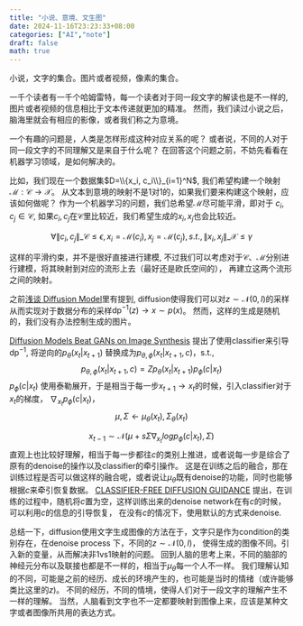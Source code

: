 ```yaml
---
title: "小说、意境、文生图"
date: 2024-11-16T23:23:33+08:00
categories: ["AI","note"]
draft: false
math: true
---
```


小说，文字的集合。图片或者视频，像素的集合。

一千个读者有一千个哈姆雷特，每一个读者对于同一段文字的解读也是不一样的, 图片或者视频的信息相比于文本传递就更加的精准。
然而，我们读过小说之后，脑海里就会有相应的影像，或者我们称之为意境。

一个有趣的问题是，人类是怎样形成这种对应关系的呢？
或者说，不同的人对于同一段文字的不同理解又是来自于什么呢？
在回答这个问题之前，不妨先看看在机器学习领域，是如何解决的。
<!-- 文生图是一个有趣的架构。 -->
<!-- 同样的文字对应不同的图像，引入随机，是一个巧妙的设定。 -->
<!-- 文字只是condition, 用于引导diffussion process里面的denoising过程，从而让恢复出对应的图像。 -->

<!-- 因为denoising的输入是一个符合随机分布的向量，所以，也允许在生成的过程中，随意给定一个输入，从而在text的引导下，能够生成图像。 -->

<!-- SD, 人类的学习， -->
<!-- 不同人的观点，或许主要在于如何condition上面。 -->
<!-- 在autoencoder部分，或许大同小异。 -->
<!-- 即使不同，也没有太大的关系。 -->
<!-- 或者说，两者的不同，也导致了不同人的观点的不同。 -->


比如，我们现在一个数据集$D=\\{x_i, c_i\\}_{i=1}^N$, 我们希望构建一个映射 $\mathcal{M}: \mathcal{C} \rightarrow \mathcal{X}$。
从文本到意境的映射不是1对1的，如果我们要来构建这个映射，应该如何做呢？
作为一个机器学习的问题，我们总希望$\mathcal{M}$尽可能平滑，即对于 $c_i, c_j \in \mathcal{C}$, 如果$c_i, c_j$在$\mathcal{C}$里比较近，我们希望生成的$x_i, x_j$也会比较近。

$$ \forall \|c_i,c_j\|\_{\mathcal{C}} \le \epsilon, x_i=\mathcal{M}(c_i),x_j=\mathcal{M}(c_j), s.t.,  \|x_i, x_j\|\_{\mathcal{X}} \le \gamma $$

<!-- 既然小说在每一个人的意境里是不一样的，那其的价值在哪呢？ -->
<!-- 一方面受致于传播手段，这么多年间，也没有合适的方式来将信息完整的记录来下。 -->
<!-- 使用文字，每一个人也能够有自己的想像。 -->



这样的平滑约束，并不是很好直接进行建模, 不过我们可以考虑对于$\mathcal{C}、\mathcal{M}$分别进行建模，将其映射到对应的流形上去（最好还是欧氏空间的），
再建立这两个流形之间的映射。

之前[浅谈 Diffusion Model](https://sijinli.github.io/blog_arxiv_2023.github.io//blog/2022/09/04/note)里有提到,
diffusion使得我们可以对$z\sim \mathcal{N}(0, I)$的采样从而实现对于数据分布的采样$\text{dp}^{-1}(z)\rightarrow x\sim p(x)$。
然而，这样的生成是随机的，我们没有办法控制生成的图片。

[Diffusion Models Beat GANs on Image Synthesis][4] 提出了使用classifier来引导$\text{dp}^{-1}$, 将逆向的$p_{\theta}(x_t|x_{t+1})$
替换成为$p_{\theta,\phi}(x_t|x_{t+1}, c)$，s.t., 
 $$p_{\theta,\phi}(x_t|x_{t+1}, c)=Z{p_{\theta}}(x_t|x_{t+1})p_{\phi}(c|x_t)$$
$p_{\phi}(c|x_t)$ 使用泰勒展开，于是相当于每一步$x_{t+1}\rightarrow x_t$的时候，引入classifier对于$x_t$的梯度， $\nabla_{x_t}p_{\phi}(c|x_t)$，
$$
\mu, \Sigma \leftarrow \mu_{\theta}(x_t), \Sigma_\theta(x_t)
$$

$$
x_{t-1} \sim \mathcal{N}(\mu + s \Sigma\nabla_{x_t}log p_{\phi}(c|x_t), \Sigma)
$$
直观上也比较好理解，相当于每一步都往$c$的类别上推进，或者说每一步是综合了原有的denoise的操作以及classifier的牵引操作。
这是在训练之后的融合，那在训练过程是否可以做这样的融合呢，或者说让$\mu_{\theta}$既有denoise的功能，同时也能够根据$c$来牵引恢复数据。
[CLASSIFIER-FREE DIFFUSION GUIDANCE][3] 提出，在训练的过程中，随机将$c$置为空，这样训练出来的denoise network在有$c$的时候，可以利用$c$的信息的引导恢复，
在没有$c$的情况下，使用默认的方式来denoise.

总结一下，diffusion使用文字生成图像的方法在于，文字只是作为condition的类别存在，在denoise process 下，不同的$z\sim \mathcal{N}(0, I)$，
使得生成的图像不同。引入新的变量，从而解决非1vs1映射的问题。
回到人脑的思考上来，不同的脑部的神经元分布以及联接也都是不一样的，相当于$\mu_{\theta}$每一个人不一样。
我们理解认知的不同，可能是之前的经历、成长的环境产生的，也可能是当时的情绪（或许能够类比这里的$z$)。
不同的经历，不同的情境，使得人们对于一段文字的理解产生不一样的理解。
当然，人脑看到文字也不一定都要映射到图像上来，应该是某种文字或者图像所共用的表达方式。


<!-- 语言可能是人类对齐的一种方式。 -->


<!-- 在训练diffusion的时候，我们的数据集都是图像。 -->
<!-- 如果我们还有一些数据，对于每一个数据，我们都有一个标签，我们希望做的事情是，当我们生成图像的时候，能够根据标签来生成。 -->


<!-- 中间$$s\sum$$这种 $\sum_i \therefore$ -->

<!-- $$\sum$$ -->
<!-- 但这种采样是 -->

<!-- [Lora][1] -->

<!-- [Adding Conditional Control to Text-to-Image Diffusion Models][2] -->





[1]: https://arxiv.org/pdf/2106.09685
[2]: https://arxiv.org/pdf/2302.05543
[3]: https://arxiv.org/pdf/2207.12598
[4]: https://arxiv.org/pdf/2105.05233
